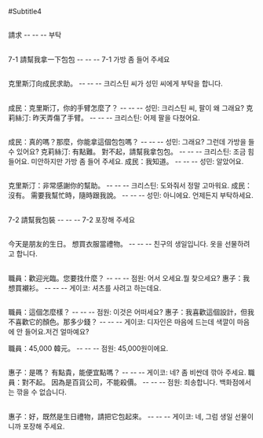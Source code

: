 #Subtitle4

##

請求 -- -- -- 부탁

##

7-1 請幫我拿一下包包 -- -- -- 7-1 가방 좀 들어 주세요

##

克里斯汀向成民求助。 -- -- -- 크리스틴 씨가 성민 씨에게 부탁을 합니다.

##

成民：克里斯汀，你的手臂怎麼了？ -- -- -- 성민: 크리스틴 씨, 팔이 왜 그래요?
克莉絲汀: 昨天弄傷了手臂。 -- -- -- 크리스틴: 어제 팔을 다쳤어요.

##

成民：真的嗎？那麼，你能拿這個包包嗎？ -- -- -- 성민: 그래요? 그런데 가방을 들 수 있어요?
克莉絲汀: 有點難。 對不起，請幫我拿包包。 -- -- -- 크리스틴: 조금 힘들어요. 미안하지만 가방 좀 들어 주세요.
成民：我知道。 -- -- -- 성민: 알았어요.

##

克里斯汀：非常感謝你的幫助。 -- -- -- 크리스틴: 도와줘서 정말 고마워요.
成民：沒有。 需要我幫忙時，隨時跟我說。 -- -- -- 성민: 아니에요. 언제든지 부탁하세요.

##

7-2 請幫我包裝 -- -- -- 7-2 포장해 주세요

##

今天是朋友的生日。 想買衣服當禮物。 -- -- -- 친구의 생일입니다. 옷을 선물하려고 합니다.

##

職員：歡迎光臨。您要找什麼？ -- -- -- 점원: 어서 오세요.뭘 찾으세요?
惠子：我想買襯衫。 -- -- -- 게이코: 셔츠를 사려고 하는데요.

##

職員：這個怎麼樣？ -- -- -- 점원: 이것은 어떠세요?
惠子：我喜歡這個設計，但我不喜歡它的顏色。那多少錢？ -- -- -- 게이코: 디자인은 마음에 드는데 색깔이 마음에 안 들어요.저건 얼마예요?

職員：45,000 韓元。 -- -- -- 점원: 45,000원이에요.

##

惠子：是嗎？ 有點貴，能便宜點嗎？ -- -- -- 게이코: 네? 좀 비싼데 깎아 주세요.
職員：對不起。 因為是百貨公司，不能殺價。 -- -- -- 점원: 죄송합니다. 백화점에서는 깎을 수 없습니다.

##

惠子：好，既然是生日禮物，請把它包起來。 -- -- -- 게이코: 네, 그럼 생일 선물이니까 포장해 주세요.
